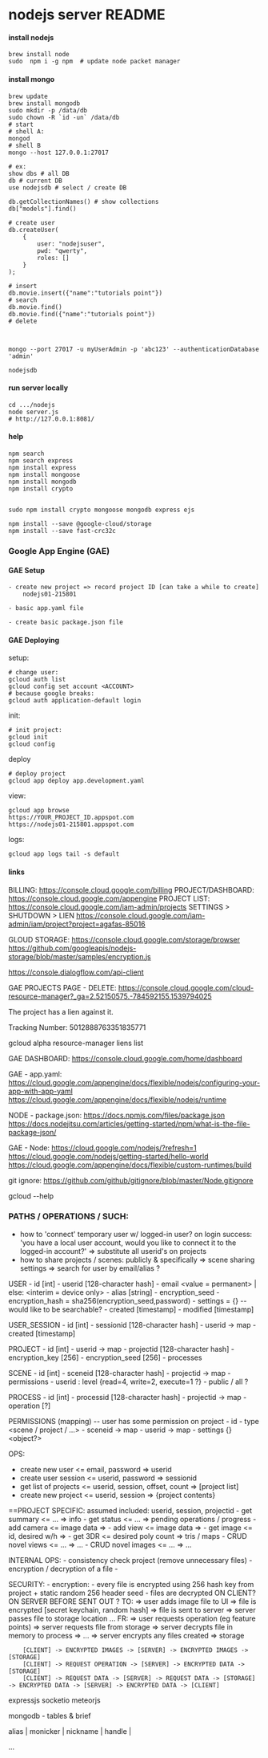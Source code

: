 
# nodejs server README


#### install nodejs
```
brew install node
sudo  npm i -g npm  # update node packet manager
```


#### install mongo
```
brew update
brew install mongodb
sudo mkdir -p /data/db
sudo chown -R `id -un` /data/db
# start
# shell A:
mongod
# shell B
mongo --host 127.0.0.1:27017

# ex:
show dbs # all DB
db # current DB
use nodejsdb # select / create DB

db.getCollectionNames() # show collections
db["models"].find()

# create user
db.createUser(
	{
		user: "nodejsuser",
		pwd: "qwerty",
		roles: []
	}
);

# insert
db.movie.insert({"name":"tutorials point"})
# search
db.movie.find()
db.movie.find({"name":"tutorials point"})
# delete



mongo --port 27017 -u myUserAdmin -p 'abc123' --authenticationDatabase 'admin'

nodejsdb

```


#### run server locally
```
cd .../nodejs
node server.js
# http://127.0.0.1:8081/
````


#### help

```
npm search
npm search express
npm install express
npm install mongoose
npm install mongodb
npm install crypto


sudo npm install crypto mongoose mongodb express ejs

npm install --save @google-cloud/storage
npm install --save fast-crc32c
```


### Google App Engine (GAE)

#### GAE Setup
```
- create new project => record project ID [can take a while to create]
	nodejs01-215801

- basic app.yaml file

- create basic package.json file
```


#### GAE Deploying


setup:
```
# change user:
gcloud auth list
gcloud config set account <ACCOUNT>
# because google breaks:
gcloud auth application-default login
```

init:
```
# init project:
gcloud init
gcloud config
```

deploy
```
# deploy project
gcloud app deploy app.development.yaml
```


view:
```
gcloud app browse
https://YOUR_PROJECT_ID.appspot.com
https://nodejs01-215801.appspot.com
```


logs:
```
gcloud app logs tail -s default
```


#### links
BILLING:
https://console.cloud.google.com/billing
PROJECT/DASHBOARD:
https://console.cloud.google.com/appengine
PROJECT LIST:
https://console.cloud.google.com/iam-admin/projects
	SETTINGS > SHUTDOWN
		> LIEN
https://console.cloud.google.com/iam-admin/iam/project?project=agafas-85016


GLOUD STORAGE:
https://console.cloud.google.com/storage/browser
https://github.com/googleapis/nodejs-storage/blob/master/samples/encryption.js






https://console.dialogflow.com/api-client


GAE PROJECTS PAGE - DELETE:
https://console.cloud.google.com/cloud-resource-manager?_ga=2.52150575.-784592155.1539794025

The project has a lien against it.

Tracking Number: 5012888763351835771



gcloud alpha resource-manager liens list


GAE DASHBOARD:
https://console.cloud.google.com/home/dashboard







GAE - app.yaml:
https://cloud.google.com/appengine/docs/flexible/nodejs/configuring-your-app-with-app-yaml
https://cloud.google.com/appengine/docs/flexible/nodejs/runtime


NODE - package.json:
https://docs.npmjs.com/files/package.json
https://docs.nodejitsu.com/articles/getting-started/npm/what-is-the-file-package-json/


GAE - Node:
https://cloud.google.com/nodejs/?refresh=1
https://cloud.google.com/nodejs/getting-started/hello-world
https://cloud.google.com/appengine/docs/flexible/custom-runtimes/build


git ignore:
https://github.com/github/gitignore/blob/master/Node.gitignore




gcloud --help




### PATHS / OPERATIONS / SUCH:


- how to 'connect' temporary user w/ logged-in user?
	on login success: 'you have a local user account, would you like to connect it to the logged-in account?'
		=> substitute all userid's on projects
- how to share projects / scenes: publicly & specifically
	=> scene sharing settings
		=> search for user by email/alias ?


USER
	- id [int]
	- userid [128-character hash]
	- email <value = permanent> | else: <interim = device only>
	- alias [string]
	- encryption_seed
	- encryption_hash = sha256(encryption_seed,password)
	- settings = {} -- would like to be searchable?
	- created [timestamp]
	- modified [timestamp]

USER_SESSION
	- id [int]
	- sessionid [128-character hash]
	- userid -> map
	- created [timestamp]

PROJECT
	- id [int]
	- userid -> map <creator> <only person who can delete>
	- projectid [128-character hash]
	- encryption_key [256]
	- encryption_seed [256]
	- processes

SCENE
	- id [int]
	- sceneid [128-character hash]
	- projectid -> map
	- permissions
		- userid : level {read=4, write=2, execute=1 ?}
		- public / all ?

PROCESS
	- id [int]
	- processid [128-character hash]
	- projectid -> map
	- operation [?]

PERMISSIONS (mapping) -- user has some permission on project
	- id
	- type <scene / project / ...>
	- sceneid -> map
	- userid -> map
	- settings {} <object?>

OPS:
- create new user
	<= email, password
	=> userid
- create user session
	<= userid, password
	=> sessionid
- get list of projects
	<= userid, session, offset, count
	=> [project list]
- create new project
	<= userid, session
	=> {project contents}


==PROJECT SPECIFIC: assumed included: userid, session, projectid
	- get summary
		<= ...
		=> info
	- get status
		<= ...
		=> pending operations / progress
	- add camera
		<= image data
		=>
	- add view
		<= image data
		=>
	- get image
		<= id, desired w/h
		=>
	- get 3DR
		<= desired poly count
		=> tris / maps
	- CRUD novel views
		<= ...
		=> ...
	- CRUD novel images
		<= ...
		=> ...



INTERNAL OPS:
	- consistency check project (remove unnecessary files)
	- encryption / decryption of a file
	-

SECURITY:
	- encryption:
		- every file is encrypted using 256 hash key from project + static random 256 header seed
		- files are decrypted ON CLIENT? ON SERVER BEFORE SENT OUT ?
		TO: => user adds image file to UI => file is encrypted [secret keychain, random hash] => file is sent to server => server passes file to storage location ...
		FR: => user requests operation (eg feature points) => server requests file from storage => server decrypts file in memory to process => ... => server encrypts any files created => storage

		[CLIENT] -> ENCRYPTED IMAGES -> [SERVER] -> ENCRYPTED IMAGES -> [STORAGE]
		[CLIENT] -> REQUEST OPERATION -> [SERVER] -> ENCRYPTED DATA -> [STORAGE]
		[CLIENT] -> REQUEST DATA -> [SERVER] -> REQUEST DATA -> [STORAGE] -> ENCRYPTED DATA -> [SERVER] -> ENCRYPTED DATA -> [CLIENT]


expressjs
socketio
meteorjs



mongodb
	- tables & brief




alias | monicker | nickname | handle |

...
